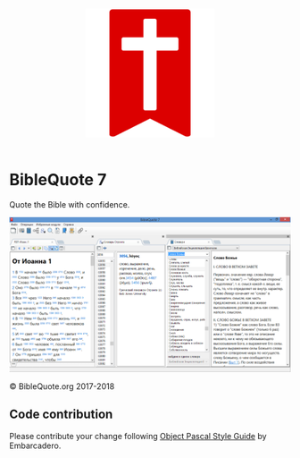 <p align="center">
  <br>
  <img width="230" src="./Resources/logo.png" alt="awesome">
  <br>
  <br>
</p>

# BibleQuote 7

Quote the Bible with confidence.

![BibleQuote screenshot](./Resources/screenshot.png "BibleQuote")

&copy; BibleQuote.org 2017-2018


## Code contribution

Please contribute your change following
[Object Pascal Style Guide](http://edn.embarcadero.com/article/10280) by Embarcadero.
